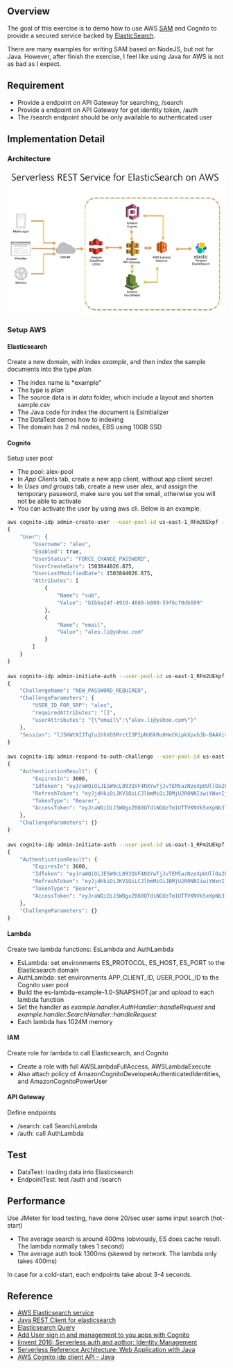 ## Overview

The goal of this exercise is to demo how to use AWS [SAM](https://aws.amazon.com/about-aws/whats-new/2016/11/introducing-the-aws-serverless-application-model/) and Cognito to provide a secured service backed by [ElasticSearch](https://aws.amazon.com/elasticsearch-service/).

There are many examples for writing SAM based on NodeJS, but not for Java. However, after finish the exercise, I feel like using Java for AWS is not as bad as I expect. 

## Requirement

* Provide a endpoint on API Gateway for searching, /search
* Provide a endpoint on API Gateway for get identity token, /auth
* The /search endpoint should be only available to authenticated user

## Implementation Detail

### Architecture

![Architecture](/images/es_lambda_aws_java.jpg)

### Setup AWS

#### Elasticsearch

 Create a new domain, with index *example*, and then index the sample documents into the type *plan*.
 
  * The index name is *example"
  * The type is *plan*
  * The source data is in *data* folder, which include a layout and shorten sample.csv
  * The Java code for index the document is EsInitializer
  * The DataTest demos how to indexing
  * The domain has 2 m4 nodes, EBS using 10GB SSD
  
#### Cognito

 Setup user pool
 
  * The pool: alex-pool
  * In *App Clients* tab, create a new app client, without app client secret
  * In *Uses and groups* tab, create a new user alex, and assign the temporary password, make sure you set the email, otherwise you will not be able to activate
  * You can activate the user by using aws cli. Below is an example.
  
```bash
aws cognito-idp admin-create-user --user-pool-id us-east-1_RFm2UEkpf --username alex --user-attributes 'Name=email,Value=alex.li@yahoo.com' --temporary-password 'TPa$$w0rd'
{
    "User": {
        "Username": "alex",
        "Enabled": true,
        "UserStatus": "FORCE_CHANGE_PASSWORD",
        "UserCreateDate": 1503844026.875,
        "UserLastModifiedDate": 1503844026.875,
        "Attributes": [
            {
                "Name": "sub",
                "Value": "b1bba24f-4910-4660-b800-59f6cf0db609"
            },
            {
                "Name": "email",
                "Value": "alex.li@yahoo.com"
            }
        ]
    }
}

aws cognito-idp admin-initiate-auth --user-pool-id us-east-1_RFm2UEkpf --client-id 7mjuj4d9mjf96kadvb2ok0foo6 --auth-flow ADMIN_NO_SRP_AUTH --auth-parameters 'USERNAME=alex,PASSWORD=TPa$$w0rd' --region us-east-1
{
    "ChallengeName": "NEW_PASSWORD_REQUIRED",
    "ChallengeParameters": {
        "USER_ID_FOR_SRP": "alex",
        "requiredAttributes": "[]",
        "userAttributes": "{\"email\":\"alex.li@yahoo.com\"}"
    },
    "Session": "lJ5KWtNIJTqlu1hhVOSMrctI3PIpNU6kRu0HeCKipkXpvbJb-BAAXivL7QmIALJt6BQzdhYd920FXgBJgFioM4IvQ-olgkcl-siUAf1HVSXO9SvkqB_Cl2vQgVa1PFqWVDNmKgDZxgmm1Znw_023DYN93T1AWbRnFZP2dphgKUqPPFTwF67uWj-XqmSwavct4Hpq3DGzspCCqilQNEc5lHJSCM_0VwDVVAmPv8OKQsk-QX0IFIxuq491Mr0YI82TO3yQ99uZVUp4dyyzV7pL7MORchUX7W13G7bP86cGoPp3i0HKluOQTREcR_6CzCbZaZhNAf6V-4J1H4TZiQtZ2VFQDUaWvZkBF4cW2WVLUQ0Xx3PUzU00HUW1w1IZskcdxxY_3OWJjdm4sWvjCxm8C1rGtX09kDfNsezQK05t5LblQMyyPo5XGLbUiPdR1wNUouxT5phUrlFfYUOS_bqqnk-TgiC4z9l6gdFKUbzojPuPP_0eYRepGPwy3g0x1e2suOFKM5ojR3yCWiSX1Qx1ef7iT0vLzWs6ufICrpuArDozpllwF5wqlE8LcDKZ2gAmoCzMMIumraoro2NsxBzdZWjTQUtr572XweanhV46P-li9JUEOB0ULVcLCU1PcI84-SUx1UoGc5bLngo_-654mxOyNUZ9Qlw1hfGiu-uY9j2ZE8UHfS6IRFswcOzeWtho"
}

aws cognito-idp admin-respond-to-auth-challenge --user-pool-id us-east-1_RFm2UEkpf --client-id 7mjuj4d9mjf96kadvb2ok0foo6 --challenge-name NEW_PASSWORD_REQUIRED --challenge-responses 'NEW_PASSWORD=Pa$$w0rd,USERNAME=alex' --session "lJ5KWtNIJTqlu1hhVOSMrctI3PIpNU6kRu0HeCKipkXpvbJb-BAAXivL7QmIALJt6BQzdhYd920FXgBJgFioM4IvQ-olgkcl-siUAf1HVSXO9SvkqB_Cl2vQgVa1PFqWVDNmKgDZxgmm1Znw_023DYN93T1AWbRnFZP2dphgKUqPPFTwF67uWj-XqmSwavct4Hpq3DGzspCCqilQNEc5lHJSCM_0VwDVVAmPv8OKQsk-QX0IFIxuq491Mr0YI82TO3yQ99uZVUp4dyyzV7pL7MORchUX7W13G7bP86cGoPp3i0HKluOQTREcR_6CzCbZaZhNAf6V-4J1H4TZiQtZ2VFQDUaWvZkBF4cW2WVLUQ0Xx3PUzU00HUW1w1IZskcdxxY_3OWJjdm4sWvjCxm8C1rGtX09kDfNsezQK05t5LblQMyyPo5XGLbUiPdR1wNUouxT5phUrlFfYUOS_bqqnk-TgiC4z9l6gdFKUbzojPuPP_0eYRepGPwy3g0x1e2suOFKM5ojR3yCWiSX1Qx1ef7iT0vLzWs6ufICrpuArDozpllwF5wqlE8LcDKZ2gAmoCzMMIumraoro2NsxBzdZWjTQUtr572XweanhV46P-li9JUEOB0ULVcLCU1PcI84-SUx1UoGc5bLngo_-654mxOyNUZ9Qlw1hfGiu-uY9j2ZE8UHfS6IRFswcOzeWtho"
{
    "AuthenticationResult": {
        "ExpiresIn": 3600,
        "IdToken": "eyJraWQiOiJESW9cL093QVF4NXYwTjJvTEM5azNzeXpUUllOa2RiMGZDbmJ3T1htZFNhbz0iLCJhbGciOiJSUzI1NiJ9.eyJzdWIiOiJiMWJiYTI0Zi00OTEwLTQ2NjAtYjgwMC01OWY2Y2YwZGI2MDkiLCJhdWQiOiI3bWp1ajRkOW1qZjk2a2FkdmIyb2swZm9vNiIsInRva2VuX3VzZSI6ImlkIiwiYXV0aF90aW1lIjoxNTAzODQ0MDc5LCJpc3MiOiJodHRwczpcL1wvY29nbml0by1pZHAudXMtZWFzdC0xLmFtYXpvbmF3cy5jb21cL3VzLWVhc3QtMV9SRm0yVUVrcGYiLCJjb2duaXRvOnVzZXJuYW1lIjoiYWxleDIiLCJleHAiOjE1MDM4NDc2NzksImlhdCI6MTUwMzg0NDA3OSwiZW1haWwiOiJhbGV4LmxpQHBydWRlbnRpYWwuY29tIn0.GmQH5PGw1Bxddtz2I60HM4XTT6p2SmvtJ2-QSvDSNtkqFY9BNvLXCvsqrh2x7Sawgk7KUW6kysRHcVfXtn_NDF7pyXT80UILlBm17hMJFTtv_oioDyzcWMfrXCiKGsPLlwT713BpCnNZYd3VvYYF0Tn_vQeEasTHjSDr-XGA0e10c6KrVLV3kZrquHAZn8yRo82zMeT9hacjLYrzh2q7gkIWz4aE8Gc7ZdrXr3Koe0xRuvCquUavt-eqq4PKLO7gfmArw9ysZzq3F_i2b-gC4mWHXLRbeN6BHliVQXS37iZhLVVlAK-5GrPPE1f74PAOe6oOdNVH89sEps_pR1M3IQ",
        "RefreshToken": "eyJjdHkiOiJKV1QiLCJlbmMiOiJBMjU2R0NNIiwiYWxnIjoiUlNBLU9BRVAifQ.NEGwWxnjPpcq9v5_zJsUxJ2IP-C0idbOq3b1jwGTj09EkqCb1n4YEa0lIwPOFEUcqFVkEvkH6yRU7x2_C4tW3pd6qqaevYt62Vau7MiK5ryfzLGG4x6FaC86KEj1mJnJKX-hOWByCOU9RCm_Y2Cd9jMUmEx242OOk5Em2jix-b9sAW9FSNJnLgVFv08hJaW5DVPkG4I4hK7SzdbA3105ir2kHh9kdiJWc9KIOjDpqq_LZynqZwPuYw2gOiPDrgFWObShG8Mjyaw2CzE1IJA-PrWtFEwy6ESRZD6AwZYGzCL9Ro1p2pOfaQd0Hju78bxUFozvx9PJbCz07_QceFgylA.U9LCn4Y35IPbA5h8.sO9HP-tg30reLyc_Xed_uj-b3qOX-YHbsfMJDrCtGNKzwweurGA--FX7k3qTNG4VbBr7JINnZGVBzwYHNazzLsDzxRPElIPJquzdsht__NVlX94tYbol1zKyP0jxP6SlLKc3KqvfiQBts7VG4LST33T3FUIevBnc2gA2F0FpdG-iI0V1IrMy7lqxr3kNk8oe64UDTWka7BXbwvz8X-KOFC2oQvocOcLyiO4KlPMV4ZheORzW3kSLWM-Ko2mmRUKTGKIXczhrG6NCjoRLPhrbsva2t5bF30C786MR1eUcvaeSmVDpgh7QsUq2KwTiP9cuaPCpYC9Fa2JDgsGI_Qu6RszQFcQcC6OEWnWcdp8Mnoz0sCVUVZ9hsjR2rs5ukpAqrRsFt92y21l08ApBJTJW6-49EwHj46OGEkjOcImntZ4sLFMpC3_vZIAsFV5YhRDbiQVBcXjBo8vBYcUHXtKNQUZIqpxG3v_A6UHr9N-Mkp7CrH80NqW6e0GxbDQZLzpL2C6ciamc0_PruoDOz4YxpVYKPB0FF2wya9qdV627ppfJMZsKYIYci5psIDD65rR9Gj3QgLCLBh6byzWnIaToisnqqXGVsCWzUFt0S1btoIpMU5g3CgEh6jrkvxiRpkWBLQkbpK-Ie17NzgqpGDd2kr75lhpPDk6asps-VEzdS9N1XeDroq5lDhw-AT4kYswronpewskLHaFOUT25GkVQEYf4oh4o8ZorgTllTGCjs5dAx5hdKwC0TA-cJy6ygXuww76xWUv3YtfEBL3SEYuKCj0EXmf98Wog5PehgZGzqg8OFuqoCUxTPbO3Y7kxw8wKqmr3Kx2oPUfVHO7u5uoGOHbG_IYZG5KxtPk7gFslBaeKl6SK2FQD5XvfURvOKpB7HLq4vdbg7vPadrNYgygvQvc3zZGF_enQs15yBDqe8QmvZeTO-X4pys41tiirZLgddU6SmEtjV26vIQ1ycYpMVlXUAmOoxxHBbvzf_fHeSVOhmnOuXy4OvsMqcVWdbIPcnbTvIDqju7ieUimtZL0XW1Fs7yAqjHurxnR8s0TRecwUAxM4MhNBWmRpEhFFtvmxzSVp0FGejek6jz3mkl9uly6EdKwVLl6nZX4bICjKd4B3ZmCOCTdUEiPs_iczVPEoXg.04RIAR-tqZsHkss1ozTxfw",
        "TokenType": "Bearer",
        "AccessToken": "eyJraWQiOiJ3WDgxZ080QTdiNGUzTm1UTTVKNVk5eXpNb3lIYmw2NFo2ZFBlYU85UlkwPSIsImFsZyI6IlJTMjU2In0.eyJzdWIiOiJiMWJiYTI0Zi00OTEwLTQ2NjAtYjgwMC01OWY2Y2YwZGI2MDkiLCJ0b2tlbl91c2UiOiJhY2Nlc3MiLCJzY29wZSI6ImF3cy5jb2duaXRvLnNpZ25pbi51c2VyLmFkbWluIiwiaXNzIjoiaHR0cHM6XC9cL2NvZ25pdG8taWRwLnVzLWVhc3QtMS5hbWF6b25hd3MuY29tXC91cy1lYXN0LTFfUkZtMlVFa3BmIiwiZXhwIjoxNTAzODQ3Njc5LCJpYXQiOjE1MDM4NDQwNzksImp0aSI6ImU3ODA3NTIzLWRmYWEtNGNkOS1iOWU2LTgyMWJiNGRmYjA3MiIsImNsaWVudF9pZCI6IjdtanVqNGQ5bWpmOTZrYWR2YjJvazBmb282IiwidXNlcm5hbWUiOiJhbGV4MiJ9.Ml8KtJzkm2KAkMYnhZOQy5Od0wq6ZHhZh9-7K-Tnj9m3u-reLybmIDEcqxl1PMXZq-H6lFhzYdl_hnfmV1koZCJfwuMOg6Y-mDCW2_1NL9n6_mHsAQ3ruDJEbrzfJG-jYovgpCoFQ7TXi0a6x8Jy0c2LAHsGVx3p2-WJxGKbrJhjYiTpFbz0oouLn39Hc5EapXnusGvNIA9GLOKe7ATPrpTJ2MbJ0LxYwJKyJfl6U1uI9g0sD8JUysf05bG3NC_kIN57veqp3Sntn-oMO5Rp0hWBtj3fJWt17wKZPcqubVNxtbcBqBL6WLqFWOB4jvJr4eZpLcsk0ovvymU-mXR5aQ"
    },
    "ChallengeParameters": {}
}

aws cognito-idp admin-initiate-auth --user-pool-id us-east-1_RFm2UEkpf --client-id 7mjuj4d9mjf96kadvb2ok0foo6 --auth-flow ADMIN_NO_SRP_AUTH --auth-parameters 'USERNAME=alex,PASSWORD=Pa$$w0rd' --region us-east-1
{
    "AuthenticationResult": {
        "ExpiresIn": 3600,
        "IdToken": "eyJraWQiOiJESW9cL093QVF4NXYwTjJvTEM5azNzeXpUUllOa2RiMGZDbmJ3T1htZFNhbz0iLCJhbGciOiJSUzI1NiJ9.eyJzdWIiOiJjYTQ2ZTQ5MS04OWY4LTQ0YmEtYTA0OS1kNzQ3YTk2MmQyYTQiLCJhdWQiOiI3bWp1ajRkOW1qZjk2a2FkdmIyb2swZm9vNiIsImVtYWlsX3ZlcmlmaWVkIjp0cnVlLCJ0b2tlbl91c2UiOiJpZCIsImF1dGhfdGltZSI6MTUwMzg0NDMwNiwiaXNzIjoiaHR0cHM6XC9cL2NvZ25pdG8taWRwLnVzLWVhc3QtMS5hbWF6b25hd3MuY29tXC91cy1lYXN0LTFfUkZtMlVFa3BmIiwiY29nbml0bzp1c2VybmFtZSI6ImFsZXgiLCJleHAiOjE1MDM4NDc5MDYsImlhdCI6MTUwMzg0NDMwNiwiZW1haWwiOiJhbGV4LmxpQHBydWRlbnRpYWwuY29tIn0.Qi2rFshzrtze4iNckMgiX24ldVyvx9paorxPQCvlLvCcMSoVsT_KWkEnlbIMGHysGuLkBzyR3YpRj2gM9bzbRty0oFGpU-dAvOgzhKSj2qtXqbgeAck6vFFQC-77QLsnKqVmrB-Czj1XeieNeA4y256MhudnLTtE0Y3AErK7nL79YTfWMdf2KA3hfiSob1dnaLQ5t9F9bPVlQBv9nt95oyk6b-3JBrVv7trrcSlMl6DLmS4Xl9SFZVBEGaxP-s8hC8-72NUZW9r-EFzcSeyG56clzy2_RTWxpBt7j7F_9ZOkTcZY8Ib2XoKX0aUtGv7K6cuL1eEuvgx5yUatD2_lPA",
        "RefreshToken": "eyJjdHkiOiJKV1QiLCJlbmMiOiJBMjU2R0NNIiwiYWxnIjoiUlNBLU9BRVAifQ.FB810MvPeRMgFqG3-YfkaoyKyNsBPXvc-KQ6-YPpXi8DRHYMUdBYe_laS7lUvpHBcm_nPvWl5P8aVTiazE2Ki-6kh5aQBCvNL_cZZA_DrUehoFaKT6fUogB_KxdQm2ccRGUg8htHEvF56kotExwcTJsXs3ahqq1si_t8JGsUPDKzKbvWcvBAO6dD3c7PNkzG-gU9KNFL7qWPQ-PdJQyiQWM5NIuUlh-DWzwmDQNuDcmX1hcIiJ1dcMr2CsFZXJB0-0aprXKrsB7yFQ28ybyEt6iSDr346_5weS8b_hp-pILqEBxIW956sDZO19RxxcIZOfa_3Jd4ufneyOyjpAfjZw.FjkhWTIwUU7l056V.GLQee9CJCZt1Yztze8uV9ljWBvSKyA4_aTa4cl_03hGZkcZtDLiUvGC3RWURUp71PIEZw-IDtanZyILWYwgkNcXLpO-9YOuIImF6w1Pw9ZjvmYcF6aC0P5RYWsnPog67lm2hYreX7VeeVYpTrjy_aesCOdoS1nL8pF7vFqYKUEapJdrc02UIVYEHoyf31mUfYZLAB8c6aHDq4kgizNA6RlYZQlWKswkhTND7jQOn6GkG3Gt6g7loq7xC3lWT2A4nzD7krIZOS4Pew1tdf0uM94CXIFzf6xyqNpKngxGCaz1BC2st5OBcdiFa7y8qXHZPq3RRWCAd0VcPTISwZY9cxZEWPf-6gtbYrIQYsbIFmnXDjxbVmPDvBY7_MIhk2s_fnDldU4McemWq9FqkCeLqy1hM0jJZuubGvqtKLqTLBu-BHhI-2AVMLCkdF54Hg7poNRmOLf1mgmH56j6SPI3Vf74DNcABqYQd1am1SlTrsTdBx8iY92MWbBu8b4zv2awpk4Iq8FRJBJFmA74VaEmv3iRXPGJHEgJk9Ih-QV702Qp_rBN9Bq9cyoPeED1Zccmj4iPzO9-rbKsihilYKqJzqUdChGpitRhALQq5Cmf-3GFlyM12C-Q5dMXrjo3lVYrMJD4f-DERsCDTO4jd_Lq67ltqXJKc7czvFe080yQFA7118hrXof6YBAJMT9RkWSBNh23a9KNGosTKTH_bungWz-DzWyxKZ3Ih45eJ1Q5Mdj35NnVNx0TUrHfEDzOJp-Nj_eK-xAyk-TSgd1-yl5jLr-vzw_SYNx1tWMjb6j-mzHnyTVABOZzXtpCDZfFeC3HCZzaCfzCiUbwPDxkp1O-HZPLdRPOCoKn9L1OsOhTSu0ooI9GxKeim2BgRz6fWfazKEyzgBo8uN-C9xyHpy_TwmBYkx_j8pjW0OLLjnTd94zRP91UyDRNhWnvnGdhsLFrvlKrQmiEp33EGKMpQuaHurajKf7c2SHTpB-j0wLdTX6i-oxKpGRS0OZFq-PV4S5BiQ4uU-UuNpMOreiDYthYDS-_RjDIIXMQ4tzrn2TUyZnUrFYDA7FtyyT3whD4IaCHexE0I2Ebw-pe75PNKmB-vAT5ittzKVTRWd7CP_5b-Qv-0zGpxIUi11VnzyXeRJ80.Deoxn8jJ5-QXa00M9G_XHA",
        "TokenType": "Bearer",
        "AccessToken": "eyJraWQiOiJ3WDgxZ080QTdiNGUzTm1UTTVKNVk5eXpNb3lIYmw2NFo2ZFBlYU85UlkwPSIsImFsZyI6IlJTMjU2In0.eyJzdWIiOiJjYTQ2ZTQ5MS04OWY4LTQ0YmEtYTA0OS1kNzQ3YTk2MmQyYTQiLCJ0b2tlbl91c2UiOiJhY2Nlc3MiLCJzY29wZSI6ImF3cy5jb2duaXRvLnNpZ25pbi51c2VyLmFkbWluIiwiaXNzIjoiaHR0cHM6XC9cL2NvZ25pdG8taWRwLnVzLWVhc3QtMS5hbWF6b25hd3MuY29tXC91cy1lYXN0LTFfUkZtMlVFa3BmIiwiZXhwIjoxNTAzODQ3OTA2LCJpYXQiOjE1MDM4NDQzMDYsImp0aSI6IjU2MGM5ZTlkLWFiMjctNGQ1OC1hMWVkLTFmY2M1MTVmMjNlYSIsImNsaWVudF9pZCI6IjdtanVqNGQ5bWpmOTZrYWR2YjJvazBmb282IiwidXNlcm5hbWUiOiJhbGV4In0.d9HG4GpxNMKKgnlI1lnq9g-F9zFZYyQkk9f_rUCwadE-HDyOpOjSGQwdRu9zR-zxCWj9xfffjdP0TYPO0wS9kL2BbRC4exw7iVZaZXaqIuAb061CtDFs3qv8CxCGi3MPluVijW3IwsbmYhEdSYLd9WuDHRLA21_tatyRiwctfjhjbiWvNve6kbTxODFS8Md4sk_jPYUpq4wS2k89148rSHG00Cx7P7ScLMI9D5hAFNr4dKpj0VsM5WhDWJ-8qYSgPMZc8rOC-TnZoJNKhJhm3DZHBars-1cKBRhPcyfUmN4h-I-TObPXdAwjFJ71sMgnycYfZYGSSxHn3wbdwAAPkQ"
    },
    "ChallengeParameters": {}
}

```

#### Lambda

 Create two lambda functions: EsLambda and AuthLambda
 
  * EsLambda: set environments ES_PROTOCOL, ES_HOST, ES_PORT to the Elasticsearch domain
  * AuthLambda: set environments APP_CLIENT_ID, USER_POOL_ID to the Cognito user pool
  * Build the es-lambda-example-1.0-SNAPSHOT.jar and upload to each lambda function
  * Set the handler as *example.handler.AuthHandler::handleRequest* and *example.handler.SearchHandler::handleRequest*
  * Each lambda has 1024M memory

#### IAM

 Create role for lambda to call Elasticsearch, and Cognito
 
  * Create a role with full AWSLambdaFullAccess, AWSLambdaExecute
  * Also attach policy of AmazonCognitoDeveloperAuthenticatedIdentities, and AmazonCognitoPowerUser

#### API Gateway
 Define endpoints
 
  * /search: call SearchLambda
  * /auth: call AuthLambda

## Test

* DataTest: loading data into Elasticsearch
* EndpointTest: test /auth and /search

## Performance

 Use JMeter for load testing, have done 20/sec user same input search (hot-start)
 
 * The average search is around 400ms (obviously, ES does cache result. The lambda normally takes 1 second)
 * The average auth took 1300ms (skewed by network. The lambda only takes 400ms)
 
 In case for a cold-start, each endpoints take about 3-4 seconds.

## Reference
* [AWS Elasticsearch service](https://aws.amazon.com/blogs/aws/new-amazon-elasticsearch-service/)
* [Java REST Client for elasticsearch](https://qbox.io/blog/rest-calls-new-java-elasticsearch-client-tutorial)
* [Elasticsearch Query](https://www.elastic.co/guide/en/elasticsearch/reference/current/query-dsl-multi-match-query.html)
* [Add User sign in and management to you apps with Cognito](https://www.youtube.com/watch?v=xLvZThZkWjI)
* [Iinvent 2016: Serverless auth and aothor: Identity Management](https://www.youtube.com/watch?v=n4hsWVXCuVI)
* [Serverless Reference Architecture: Web Application with Java](https://github.com/awslabs/lambda-refarch-webapp/tree/master/lambda-functions)
* [AWS Cognito idp client API - Java](http://docs.aws.amazon.com/AWSJavaSDK/latest/javadoc/com/amazonaws/services/cognitoidp/AWSCognitoIdentityProviderClient.html)
